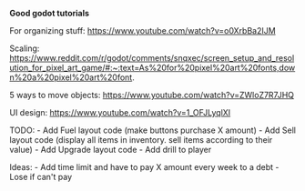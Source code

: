 **Good godot tutorials**

For organizing stuff: https://www.youtube.com/watch?v=o0XrbBa2IJM

Scaling: https://www.reddit.com/r/godot/comments/snqxec/screen_setup_and_resolution_for_pixel_art_game/#:~:text=As%20for%20pixel%20art%20fonts,down%20a%20pixel%20art%20font.

5 ways to move objects: https://www.youtube.com/watch?v=ZWloZ7R7JHQ

UI design: https://www.youtube.com/watch?v=1_OFJLyqlXI

TODO:
	- Add Fuel layout code (make buttons purchase X amount)
	- Add Sell layout code (display all items in inventory. sell items according to their value)
	- Add Upgrade layout code
	- Add drill to player

Ideas:
	- Add time limit and have to pay X amount every week to a debt
		- Lose if can't pay

